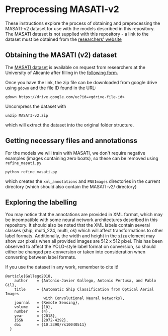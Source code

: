 # Preprocessing MASATI-v2
These instructions explore the process of obtaining and preprocessing the MASATI-v2 dataset for use with the models described in this repository.
The MASATI dataset is not supplied with this repository - a link to the dataset must be obtained from the [researchers' website](https://www.iuii.ua.es/datasets/masati/)

## Obtaining the MASATI (v2) dataset

The [MASATI dataset](https://www.iuii.ua.es/datasets/masati/) is available on request from researchers at the University of Alicante after filling
in the [following form](https://goo.gl/forms/xrBmFfbSuwpyb3wS2).

Once you have the link, the zip file can be downloaded from google drive using `gdown` and the file ID found in the URL:

```
gdown https://drive.google.com/uc?id=<gdrive-file-id>
```

Uncompress the dataset with
```
unzip MASATI-v2.zip
```
which will extract the dataset into the original folder structure.

## Getting necessary files and annotationss
For the models we will train with MASATI, we don't require negative examples (images containing zero boats),
so these can be removed using `refine_masati.py`
```
python refine_masati.py
```
which creates the `xml_annotations` and `PNGImages` directories in the current directory (which should also contain the MASATI-v2/ directory)

## Exploring the labelling
You may notice that the annotations are provided in XML format, which may be incompatible with some neural network architectures described in this repository. It should also be noted
that the XML labels contain several classes (ship, multi_224, multi, ok) which will affect transformations to other label formats. Additionally, the width and height in the `size` element may show `224` pixels when
all provided images are 512 x 512 pixel. This has been observed to affect the YOLO-style label format on conversion, so should either be changed pre-conversion or taken into consideration when converting between label formats.








If you use the dataset in any work, remember to cite it!

```
@article{Gallego2018,
    author    = {Antonio-Javier Gallego, Antonio Pertusa, and Pablo Gil},
    title     = {Automatic Ship Classification from Optical Aerial Images 
                 with Convolutional Neural Networks},
    journal   = {Remote Sensing},
    volume    = {10},
    number    = {4},
    year      = {2018},
    ISSN      = {2072-4292},
    doi       = {10.3390/rs10040511}
  }
```